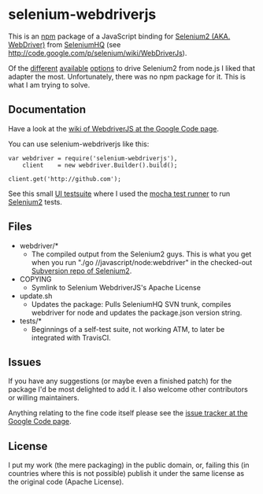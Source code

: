 # selenium-webdriverjs

This is an [npm](http://npmjs.org/) package of a JavaScript binding for [Selenium2 (AKA. WebDriver)](http://seleniumhq.org/projects/webdriver/) from [SeleniumHQ](http://seleniumhq.org/) (see http://code.google.com/p/selenium/wiki/WebDriverJs).

Of the [different](https://github.com/admc/wd/) [available](https://github.com/Camme/webdriverjs/) [options](https://github.com/LearnBoost/soda) to drive Selenium2 from node.js I liked that adapter the most. Unfortunately, there was no npm package for it. This is what I am trying to solve.

## Documentation

Have a look at the [wiki of WebdriverJS at the Google Code page](http://code.google.com/p/selenium/wiki/WebDriverJs).

You can use selenium-webdriverjs like this:

    var webdriver = require('selenium-webdriverjs'),
        client    = new webdriver.Builder().build();

    client.get('http://github.com');

See this small [UI testsuite](https://github.com/froh42/multi/blob/master/selenium/testsuite.js) where I used the [mocha test runner](http://visionmedia.github.com/mocha/) to run [Selenium2](http://seleniumhq.org/projects/webdriver/) tests.

## Files

* webdriver/*
  * The compiled output from the Selenium2 guys. This is what you get when you run "./go //javascript/node:webdriver" in the checked-out [Subversion repo of Selenium2](http://code.google.com/p/selenium/source/checkout).
* COPYING
  * Symlink to Selenium WebdriverJS's Apache License
* update.sh
  * Updates the package: Pulls SeleniumHQ SVN trunk, compiles webdriver for node and updates the package.json version string.
* tests/*
  * Beginnings of a self-test suite, not working ATM, to later be integrated with TravisCI.

## Issues

If you have any suggestions (or maybe even a finished patch) for the package I'd be most delighted to add it. I also welcome other contributors or willing maintainers.

Anything relating to the fine code itself please see the [issue tracker at the Google Code page](http://code.google.com/p/selenium/issues/).

## License

I put my work (the mere packaging) in the public domain, or, failing this (in countries where this is not possible) publish it under the same license as the original code (Apache License).

